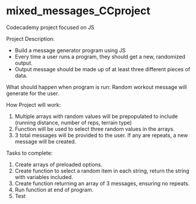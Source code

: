 # mixed_messages_CCproject
Codecademy project focused on JS

Project Description: 
* Build a message generator program using JS
* Every time a user runs a program, they should get a new, randomized output. 
* Output message should be made up of at least three different pieces of data. 

What should happen when program is run: 
Random workout message will generate for the user.

How Project will work: 
1. Multiple arrays with random values will be prepopulated to include (running distance, number of reps, terrain type)
2. Function will be used to select three random values in the arrays. 
3. 3 total messages will be provided to the user. If any are repeats, a new message will be created. 

Tasks to complete:
1. Create arrays of preloaded options. 
2. Create function to select a random item in each string, return the string with variables included. 
3. Create function returning an array of 3 messages, ensuring no repeats. 
4. Run function at end of program. 
5. Test